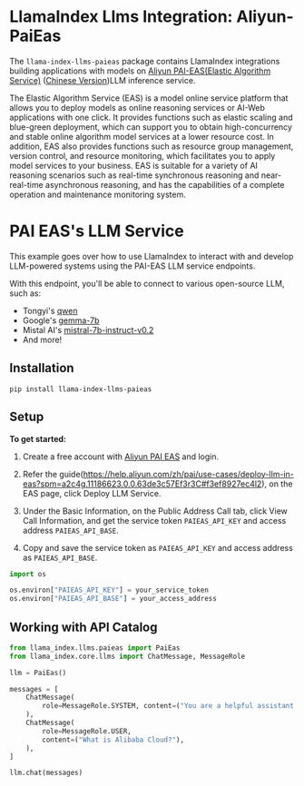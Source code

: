 # LlamaIndex Llms Integration: Aliyun-PaiEas

The `llama-index-llms-paieas` package contains LlamaIndex integrations building applications with models on
[Aliyun PAI-EAS(Elastic Algorithm Service)](https://www.alibabacloud.com/help/en/pai/user-guide/purchase-and-configure-eas-resource-groups/) ([Chinese Version](https://help.aliyun.com/zh/pai/user-guide/overview-2?spm=5176.28273668.J_3928357510.5.4ec51c6fowCIrH))LLM inference service.

The Elastic Algorithm Service (EAS) is a model online service platform that allows you to deploy models as online reasoning services or AI-Web applications with one click. It provides functions such as elastic scaling and blue-green deployment, which can support you to obtain high-concurrency and stable online algorithm model services at a lower resource cost. In addition, EAS also provides functions such as resource group management, version control, and resource monitoring, which facilitates you to apply model services to your business. EAS is suitable for a variety of AI reasoning scenarios such as real-time synchronous reasoning and near-real-time asynchronous reasoning, and has the capabilities of a complete operation and maintenance monitoring system.

# PAI EAS's LLM Service

This example goes over how to use LlamaIndex to interact with and develop LLM-powered systems using the PAI-EAS LLM service endpoints.

With this endpoint, you'll be able to connect to various open-source LLM, such as:

- Tongyi's [qwen](https://huggingface.co/Qwen)
- Google's [gemma-7b](https://build.nvidia.com/google/gemma-7b)
- Mistal AI's [mistral-7b-instruct-v0.2](https://build.nvidia.com/mistralai/mistral-7b-instruct-v2)
- And more!

## Installation

```shell
pip install llama-index-llms-paieas
```

## Setup

**To get started:**

1. Create a free account with [Aliyun PAI EAS](https://common-buy.aliyun.com/?spm=5176.28273668.J_3928357510.3.4ec51c6fowCIrH&commodityCode=learn_EasDedicatedPostpay_public_cn) and login.

2. Refer the guide(https://help.aliyun.com/zh/pai/use-cases/deploy-llm-in-eas?spm=a2c4g.11186623.0.0.63de3c57Ef3r3C#f3ef8927ec4l2), on the EAS page, click Deploy LLM Service.

3. Under the Basic Information, on the Public Address Call tab, click View Call Information, and get the service token `PAIEAS_API_KEY` and access address `PAIEAS_API_BASE`.

4. Copy and save the service token as `PAIEAS_API_KEY` and access address as `PAIEAS_API_BASE`.

```python
import os

os.environ["PAIEAS_API_KEY"] = your_service_token
os.environ["PAIEAS_API_BASE"] = your_access_address
```

## Working with API Catalog

```python
from llama_index.llms.paieas import PaiEas
from llama_index.core.llms import ChatMessage, MessageRole

llm = PaiEas()

messages = [
    ChatMessage(
        role=MessageRole.SYSTEM, content=("You are a helpful assistant.")
    ),
    ChatMessage(
        role=MessageRole.USER,
        content=("What is Alibaba Cloud?"),
    ),
]

llm.chat(messages)
```
